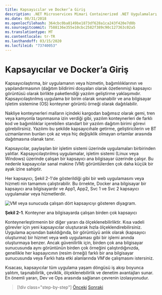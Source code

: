 ```yaml
---
title: Kapsayıcılar ve Docker’a Giriş
description: .NET Microservices Mimari Containerized .NET Uygulamaları için | Konteynerve Docker Giriş
ms.date: 08/31/2018
ms.openlocfilehash: 364cbc0ba8149be1873df628a1ca243f420e7d0b
ms.sourcegitcommit: 7588136e355e10cbc2582f389c90c127363c02a5
ms.translationtype: MT
ms.contentlocale: tr-TR
ms.lasthandoff: 03/15/2020
ms.locfileid: "73740053"
---
```

# <a name="introduction-to-containers-and-docker"></a>Kapsayıcılar ve Docker’a Giriş

Kapsayıcılaştırma, bir uygulamanın veya hizmetin, bağımlılıklarının ve yapılandırmasının (dağıtım bildirimi dosyaları olarak özetlenmiş) kapsayıcı görüntüsü olarak birlikte paketlendiği yazılım geliştirme yaklaşımıdır. Kapsayıcılaştırılmış uygulama bir birim olarak sınanabilir ve ana bilgisayar işletim sistemine (OS) konteyner görüntü örneği olarak dağıtılabilir.

Nakliye konteynerleri malların içindeki kargodan bağımsız olarak gemi, tren veya kamyonla taşınmasına izin verdiği gibi, yazılım konteynerleri de farklı kod ve bağımlılıklar içerebilen standart bir yazılım dağıtım birimi görevi görebilirsiniz. Yazılımı bu şekilde kapsayıcıhale getirme, geliştiricilerin ve BT uzmanlarının bunları çok az veya hiç değişiklik olmayan ortamlar arasında dağıtmasına olanak tanır.

Kapsayıcılar, paylaşılan bir işletim sistemi üzerinde uygulamaları birbirinden yalıtlar. Kapsayıcılaştırılmış uygulamalar, işletim sistemi (Linux veya Windows) üzerinde çalışan bir kapsayıcı ana bilgisayar üzerinde çalışır. Bu nedenle kapsayıcılar sanal makine (VM) görüntülerden çok daha küçük bir ayak izine sahiptir.

Her kapsayıcı, Şekil 2-1'de gösterildiği gibi bir web uygulamasını veya hizmeti nin tamamını çalıştırabilir. Bu örnekte, Docker ana bilgisayar bir kapsayıcı ana bilgisayardır ve App1, App2, Svc 1 ve Svc 2 kapsayıcı uygulamalar veya hizmetlerdir.

![VM veya sunucuda çalışan dört kapsayıcıyı gösteren diyagram.](./media/index/multiple-containers-single-host.png)

**Şekil 2-1**. Konteyner ana bilgisayarda çalışan birden çok kapsayıcı

Konteynerleştirmenin bir diğer yararı da ölçeklenebilirliktir. Kısa vadeli görevler için yeni kapsayıcılar oluşturarak hızla ölçeklendirebilirsiniz. Uygulama açısından bakıldığında, bir görüntüyü anlık olarak (kapsayıcı oluşturma) bir hizmet veya web uygulaması gibi bir işlemi anında oluşturmaya benzer. Ancak güvenilirlik için, birden çok ana bilgisayar sunucusunda aynı görüntünün birden çok örneğini çalıştırdığınızda, genellikle her kapsayıcının (resim örneği) farklı bir ana bilgisayar sunucusunda veya Farklı hata etki alanlarında VM'de çalışmasını istersiniz.

Kısacası, kapsayıcılar tüm uygulama yaşam döngüsü iş akışı boyunca yalıtım, taşınabilirlik, çeviklik, ölçeklenebilirlik ve denetim avantajları sunar. En önemli yararı, Dev ve Ops arasında sağlanan çevrenin izolasyonudur.

>[!div class="step-by-step"]
>[Önceki](../index.md)
>[Sonraki](docker-defined.md)
